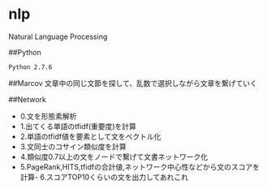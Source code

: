 nlp
===

Natural Language Processing

##Python
```
Python 2.7.6
```

##Marcov
文章中の同じ文節を探して、乱数で選択しながら文章を繋げていく

##Network
- 0.文を形態素解析
- 1.出てくる単語のtfidf(重要度)を計算
- 2.単語のtfidf値を要素として文をベクトル化
- 3.文同士のコサイン類似度を計算
- 4.類似度0.7以上の文をノードで繋げて文書ネットワーク化
- 5.PageRank,HITS,tfidfの合計値,ネットワーク中心性などから文のスコアを計算- 6.スコアTOP10くらいの文を出力してあれこれ
